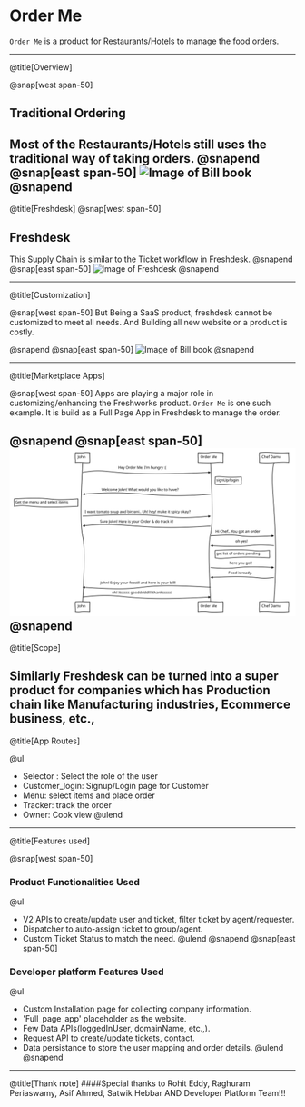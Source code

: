 # Order Me

`Order Me` is a product for Restaurants/Hotels to manage the food orders.

---
@title[Overview]

@snap[west span-50]
##  Traditional Ordering
Most of the Restaurants/Hotels still uses the traditional way of taking orders.
@snapend
@snap[east span-50]
![Image of Bill book](https://j.gifs.com/zvPxY5.gif)
@snapend
---
@title[Freshdesk]
@snap[west span-50]
##  Freshdesk
This Supply Chain is similar to the Ticket workflow in Freshdesk. 
@snapend
@snap[east span-50]
![Image of Freshdesk](https://freshdesk.com/assets/images/freshdesk/bucket/custom/help-desk-customization-89f0176f.svg)
@snapend

---
@title[Customization]

@snap[west span-50]
But Being a SaaS product, freshdesk cannot be customized to meet all needs.
And Building all new website or a product is costly.

@snapend
@snap[east span-50]
![Image of Bill book](https://media1.tenor.com/images/62eb0c748702f88829a482eacf3b6e18/tenor.gif)
@snapend

---
@title[Marketplace Apps]

@snap[west span-50]
Apps are playing a major role in customizing/enhancing the Freshworks product.
`Order Me` is one such example. It is build as a Full Page App in Freshdesk to manage the order.


@snapend
@snap[east span-50]
![Order Me](template/img/orderMe.svg)
@snapend
---
@title[Scope]

Similarly Freshdesk can be turned into a super product for companies which has Production chain like Manufacturing industries, Ecommerce business, etc., 
---
@title[App Routes]

@ul
- Selector : Select the role of the user 
- Customer_login: Signup/Login page for Customer
- Menu: select items and place order
- Tracker: track the order
- Owner: Cook view
@ulend

---
@title[Features used]

@snap[west span-50]
### Product Functionalities Used
@ul
- V2 APIs to create/update user and ticket, filter ticket by agent/requester.
- Dispatcher to auto-assign ticket to group/agent.
- Custom Ticket Status to match the need.
@ulend
@snapend
@snap[east span-50]
### Developer platform Features Used
@ul
- Custom Installation page for collecting company information.
- 'Full_page_app' placeholder as the website.
- Few Data APIs(loggedInUser, domainName, etc.,).
- Request API to create/update tickets, contact.
- Data persistance to store the user mapping and order details.
@ulend
@snapend

---
@title[Thank note]
####Special thanks to Rohit Eddy, Raghuram Periaswamy, Asif Ahmed, Satwik Hebbar AND Developer Platform Team!!!
